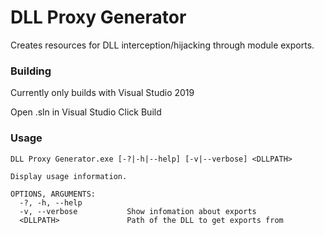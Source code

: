# DLL Proxy Generator

Creates resources for DLL interception/hijacking through module exports.

### Building
Currently only builds with Visual Studio 2019

Open .sln in Visual Studio
Click Build

### Usage
```
DLL Proxy Generator.exe [-?|-h|--help] [-v|--verbose] <DLLPATH>

Display usage information.

OPTIONS, ARGUMENTS:
  -?, -h, --help
  -v, --verbose           Show infomation about exports
  <DLLPATH>               Path of the DLL to get exports from
```
